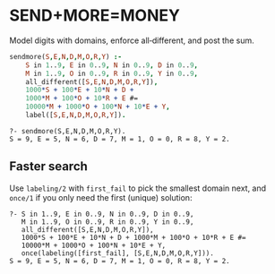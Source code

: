 # SEND+MORE=MONEY

Model digits with domains, enforce all‑different, and post the sum.

```prolog
sendmore(S,E,N,D,M,O,R,Y) :-
    S in 1..9, E in 0..9, N in 0..9, D in 0..9,
    M in 1..9, O in 0..9, R in 0..9, Y in 0..9,
    all_different([S,E,N,D,M,O,R,Y]),
    1000*S + 100*E + 10*N + D +
    1000*M + 100*O + 10*R + E #=
    10000*M + 1000*O + 100*N + 10*E + Y,
    label([S,E,N,D,M,O,R,Y]).
```

```text
?- sendmore(S,E,N,D,M,O,R,Y).
S = 9, E = 5, N = 6, D = 7, M = 1, O = 0, R = 8, Y = 2.
```

Faster search
-------------

Use `labeling/2` with `first_fail` to pick the smallest domain next, and `once/1` if you only need the first (unique) solution:

```text
?- S in 1..9, E in 0..9, N in 0..9, D in 0..9,
   M in 1..9, O in 0..9, R in 0..9, Y in 0..9,
   all_different([S,E,N,D,M,O,R,Y]),
   1000*S + 100*E + 10*N + D + 1000*M + 100*O + 10*R + E #=
   10000*M + 1000*O + 100*N + 10*E + Y,
   once(labeling([first_fail], [S,E,N,D,M,O,R,Y])).
S = 9, E = 5, N = 6, D = 7, M = 1, O = 0, R = 8, Y = 2.
```
